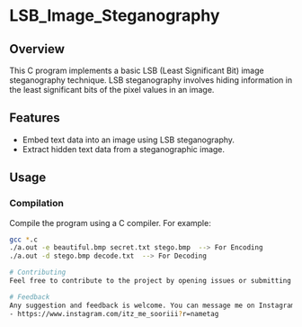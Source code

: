 # LSB_Image_Steganography
## Overview

This C program implements a basic LSB (Least Significant Bit) image steganography technique. LSB steganography involves hiding information in the least significant bits of the pixel values in an image.

## Features

- Embed text data into an image using LSB steganography.
- Extract hidden text data from a steganographic image.

## Usage

### Compilation

Compile the program using a C compiler. For example:

```bash
gcc *.c
./a.out -e beautiful.bmp secret.txt stego.bmp  --> For Encoding
./a.out -d stego.bmp decode.txt  --> For Decoding  

# Contributing
Feel free to contribute to the project by opening issues or submitting pull requests.

# Feedback
Any suggestion and feedback is welcome. You can message me on Instagram
- https://www.instagram.com/itz_me_sooriii?r=nametag
